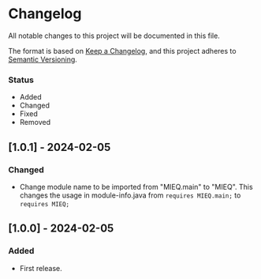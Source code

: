 # Changelog

All notable changes to this project will be documented in this file.

The format is based on [Keep a Changelog](https://keepachangelog.com/en/1.0.0/),
and this project adheres to [Semantic Versioning](https://semver.org/spec/v2.0.0.html).

### Status
- Added
- Changed
- Fixed
- Removed

## [1.0.1] - 2024-02-05

### Changed
- Change module name to be imported from "MIEQ.main" to "MIEQ". This changes the usage in module-info.java from ``requires MIEQ.main;`` to ``requires MIEQ;``

## [1.0.0] - 2024-02-05

### Added
- First release.